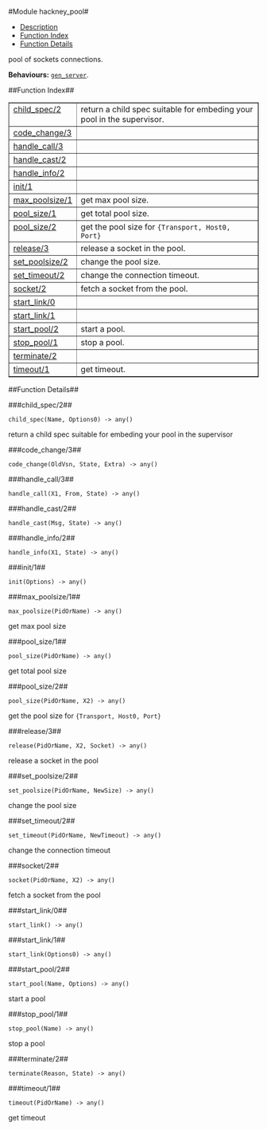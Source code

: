 

#Module hackney_pool#
* [Description](#description)
* [Function Index](#index)
* [Function Details](#functions)


pool of sockets connections.

__Behaviours:__ [`gen_server`](gen_server.md).<a name="index"></a>

##Function Index##


<table width="100%" border="1" cellspacing="0" cellpadding="2" summary="function index"><tr><td valign="top"><a href="#child_spec-2">child_spec/2</a></td><td>return a child spec suitable for embeding your pool in the
supervisor.</td></tr><tr><td valign="top"><a href="#code_change-3">code_change/3</a></td><td></td></tr><tr><td valign="top"><a href="#handle_call-3">handle_call/3</a></td><td></td></tr><tr><td valign="top"><a href="#handle_cast-2">handle_cast/2</a></td><td></td></tr><tr><td valign="top"><a href="#handle_info-2">handle_info/2</a></td><td></td></tr><tr><td valign="top"><a href="#init-1">init/1</a></td><td></td></tr><tr><td valign="top"><a href="#max_poolsize-1">max_poolsize/1</a></td><td>get max pool size.</td></tr><tr><td valign="top"><a href="#pool_size-1">pool_size/1</a></td><td>get total pool size.</td></tr><tr><td valign="top"><a href="#pool_size-2">pool_size/2</a></td><td>get the pool size for <code>{Transport, Host0, Port}</code></td></tr><tr><td valign="top"><a href="#release-3">release/3</a></td><td>release a socket in the pool.</td></tr><tr><td valign="top"><a href="#set_poolsize-2">set_poolsize/2</a></td><td>change the pool size.</td></tr><tr><td valign="top"><a href="#set_timeout-2">set_timeout/2</a></td><td>change the connection timeout.</td></tr><tr><td valign="top"><a href="#socket-2">socket/2</a></td><td>fetch a socket from the pool.</td></tr><tr><td valign="top"><a href="#start_link-0">start_link/0</a></td><td></td></tr><tr><td valign="top"><a href="#start_link-1">start_link/1</a></td><td></td></tr><tr><td valign="top"><a href="#start_pool-2">start_pool/2</a></td><td>start a pool.</td></tr><tr><td valign="top"><a href="#stop_pool-1">stop_pool/1</a></td><td>stop a pool.</td></tr><tr><td valign="top"><a href="#terminate-2">terminate/2</a></td><td></td></tr><tr><td valign="top"><a href="#timeout-1">timeout/1</a></td><td>get timeout.</td></tr></table>


<a name="functions"></a>

##Function Details##

<a name="child_spec-2"></a>

###child_spec/2##


`child_spec(Name, Options0) -> any()`

return a child spec suitable for embeding your pool in the
supervisor<a name="code_change-3"></a>

###code_change/3##


`code_change(OldVsn, State, Extra) -> any()`

<a name="handle_call-3"></a>

###handle_call/3##


`handle_call(X1, From, State) -> any()`

<a name="handle_cast-2"></a>

###handle_cast/2##


`handle_cast(Msg, State) -> any()`

<a name="handle_info-2"></a>

###handle_info/2##


`handle_info(X1, State) -> any()`

<a name="init-1"></a>

###init/1##


`init(Options) -> any()`

<a name="max_poolsize-1"></a>

###max_poolsize/1##


`max_poolsize(PidOrName) -> any()`

get max pool size<a name="pool_size-1"></a>

###pool_size/1##


`pool_size(PidOrName) -> any()`

get total pool size<a name="pool_size-2"></a>

###pool_size/2##


`pool_size(PidOrName, X2) -> any()`

get the pool size for `{Transport, Host0, Port}`<a name="release-3"></a>

###release/3##


`release(PidOrName, X2, Socket) -> any()`

release a socket in the pool<a name="set_poolsize-2"></a>

###set_poolsize/2##


`set_poolsize(PidOrName, NewSize) -> any()`

change the pool size<a name="set_timeout-2"></a>

###set_timeout/2##


`set_timeout(PidOrName, NewTimeout) -> any()`

change the connection timeout
<a name="socket-2"></a>

###socket/2##


`socket(PidOrName, X2) -> any()`

fetch a socket from the pool<a name="start_link-0"></a>

###start_link/0##


`start_link() -> any()`

<a name="start_link-1"></a>

###start_link/1##


`start_link(Options0) -> any()`

<a name="start_pool-2"></a>

###start_pool/2##


`start_pool(Name, Options) -> any()`

start a pool<a name="stop_pool-1"></a>

###stop_pool/1##


`stop_pool(Name) -> any()`

stop a pool<a name="terminate-2"></a>

###terminate/2##


`terminate(Reason, State) -> any()`

<a name="timeout-1"></a>

###timeout/1##


`timeout(PidOrName) -> any()`

get timeout